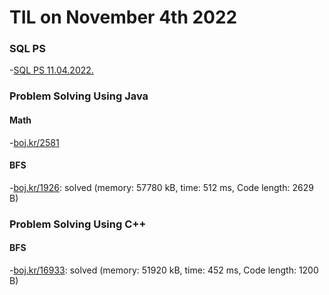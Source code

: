 # **TIL on November 4th 2022**
### SQL PS
-[SQL PS 11.04.2022.](../../../Problem%20Solving/Programmers/SQL/11-04-2022.md)

### Problem Solving Using Java
#### Math
-[boj.kr/2581](../../../Problem%20Solving/boj/Math/j2581-11-04-2022.java)

#### BFS
-[boj.kr/1926](../../../Problem%20Solving/boj/Breadth%20first%20search/j1926-11-04-2022.java): solved (memory: 57780 kB, time: 512 ms, Code length: 2629 B)

### Problem Solving Using C++
#### BFS
-[boj.kr/16933](../../../Problem%20Solving/boj/Breadth%20first%20search/16933-11-04-2022.cpp): solved (memory: 51920 kB, time: 452 ms, Code length: 1200 B)